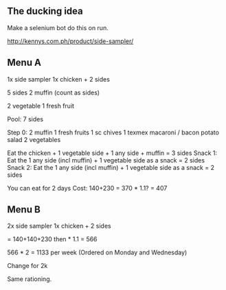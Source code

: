 ## The ducking idea

Make a selenium bot do this on run.

http://kennys.com.ph/product/side-sampler/

## Menu A
1x side sampler
1x chicken + 2 sides

5 sides 2 muffin (count as sides)

2 vegetable
1 fresh fruit

Pool: 7 sides

Step 0:
2 muffin
1 fresh fruits
1 sc chives
1 texmex macaroni / bacon potato salad
2 vegetables

Eat the chicken + 1 vegetable side + 1 any side + muffin = 3 sides
Snack 1: Eat the 1 any side (incl muffin) + 1 vegetable side as a snack = 2 sides
Snack 2: Eat the 1 any side (incl muffin) + 1 vegetable side as a snack = 2 sides

You can eat for 2 days
Cost: 140+230 = 370 * 1.1? = 407

## Menu B

2x side sampler
1x chicken + 2 sides

= 140+140+230 then * 1.1 = 566

566 * 2 = 1133 per week (Ordered on Monday and Wednesday)

Change for 2k

Same rationing.
